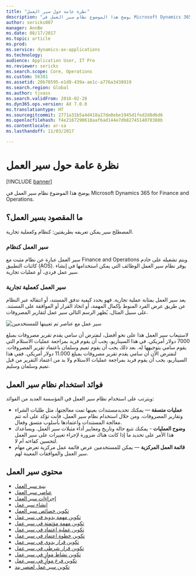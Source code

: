 ```yaml
---
title: "نظرة عامة حول سير العمل"
description: "يوضح هذا الموضوع نظام سير العمل في Microsoft Dynamics 365 for Finance and Operations."
author: sericks007
manager: AnnBe
ms.date: 08/17/2017
ms.topic: article
ms.prod: 
ms.service: dynamics-ax-applications
ms.technology: 
audience: Application User, IT Pro
ms.reviewer: sericks
ms.search.scope: Core, Operations
ms.custom: 56381
ms.assetid: 20b78595-e1d9-439a-ae1c-a776a3438919
ms.search.region: Global
ms.author: tjvass
ms.search.validFrom: 2016-02-28
ms.dyn365.ops.version: AX 7.0.0
ms.translationtype: HT
ms.sourcegitcommit: 2771a31b5a4d418a27de0ebe1945d1fed2d8d6d6
ms.openlocfilehash: f4e2167290618aaf6ad144e7db8274514078388b
ms.contentlocale: ar-sa
ms.lasthandoff: 11/03/2017

---
```


# <a name="workflow-overview"></a>نظرة عامة حول سير العمل

[!INCLUDE [banner](../includes/banner.md)]

يوضح هذا الموضوع نظام سير العمل في Microsoft Dynamics 365 for Finance and Operations.

<a name="what-is-workflow"></a>ما المقصود بسير العمل؟
-----------------

المصطلح *سير* يمكن تعريفه بطريقتين: كنظام وكعملية تجارية.
### <a name="workflow-is-a-system"></a>سير العمل كنظام

سير العمل عبارة عن نظام مثبت مع Finance and Operations ويتم تشغيله على خادم كائنات التطبيق‬ (AOS). يوفر نظام سير العمل الوظائف التي يمكن استخدامها في إنشاء سير عمل فردي، أو عمليات تجارية.

### <a name="workflow-is-a-business-process"></a>سير العمل كعملية تجارية

يعد سير العمل بمثابة عملية تجارية. فهو يحدد كيفية تدفق المستند، أو انتقاله عبر النظام عن طريق عرض الفرد المنوط بإكمال المهمة، أو اتخاذ القرار أو الموافقة على المستند. على سبيل المثال، يُظهر الرسم التالي سير عمل لتقارير المصروفات. 

![سير عمل مع عناصر تم تعيينها للمستخدمين](./media/workflow_user.gif) 

لاستيعاب سير العمل هذا على نحو أفضل، لنفترض أن سامي يقدم تقرير مصروفات بمبلغ 7000 دولار أمريكي. في هذا السيناريو، يجب أن يقوم فريد بمراجعة عمليات الاستلام التي يقوم سامي بتوجيهها له. بعد ذلك يجب أن يقوم تميم وسلمان باعتماد تقرير المصروفات. لنفترض الآن أن سامي يقدم تقرير مصروفات بمبلغ 11.000 دولار أمريكي. ففي هذا السيناريو، يجب أن يقوم فريد بمراجعة عمليات الاستلام ولا بد من اعتماد التقرير من قبل تميم وسلمان وسليم.

## <a name="benefits-of-using-the-workflow-system"></a> فوائد استخدام نظام سير العمل

ويترتب على استخدام نظام سير العمل في المؤسسة العديد من الفوائد:
-   **عمليات متسقة** — يمكنك تحديدمستندات بعينها تمت معالجتها، مثل طلبات الشراء وتقارير المصروفات. ومن خلال استخدام نظام سير العمل، فأنت تؤكد على أنه تتم معالجة المستندات واعتمادها بأسلوب متسق وفعال.
-   **وضوح العمليات** - يمكنك تتبع حالة وتاريخ ومعايير أداء مثيلات سير العمل. ويساعدك هذا الأمر على تحديد ما إذا كانت هناك ضرورة لإجراء تغييرات على سير العمل لتحسين كفاءته أم لا.
-   **قائمة العمل المركزية** — يمكن للمستخدمين عرض قائمة عمل مركزية تعرض مهام سير العمل والموافقات المعينة لهم.


## <a name="workflow-content"></a>محتوى سير العمل

+ [بنية سير العمل](workflow-system-architecture.md)
+ [عناصر سير العمل](workflow-elements.md)
+ [إجراءات سير العمل](workflow-actions.md)
+ [إنشاء سير عمل](create-workflow.md)
+ [تكوين خصائص سير العمل](configure-workflow-properties.md)
+ [تكوين مهمة يدوية في سير عمل‬](configure-manual-task-workflow.md)
+ [تكوين مهمة مؤتمتة في سير عمل‬](configure-automated-task-workflow.md)
+ [تكوين عملية اعتماد في سير عمل](configure-approval-process-workflow.md)
+ [تكوين خطوة اعتماد في سير عمل](configure-approval-step-workflow.md)
+ [تكوين قرار يدوي في سير عمل](configure-manual-decision-workflow.md)
+ [تكوين قرار شرطي في سير عمل‬](configure-conditional-decision-workflow.md)
+ [تكوين نشاط موازٍ في سير عمل](configure-parallel-activity-workflow.md)
+ [تكوين فرع موازٍ في سير عمل](configure-parallel-branch-workflow.md)
+ [تكوين سير عمل لعنصر بند](configure-line-item-workflow.md)

